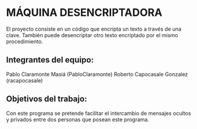 # MÁQUINA DESENCRIPTADORA

El proyecto consiste en un código que encripta un texto a través de una clave. 
También puede desencriptar otro texto encriptado por el mismo procedimiento.

## Integrantes del equipo:

Pablo Claramonte Masiá (PabloClaramonte)
Roberto Capocasale Gonzalez (racapocasale)

## Objetivos del trabajo:

Con este programa se pretende facilitar el intercambio de mensajes ocultos y privados entre dos personas que posean este programa.
